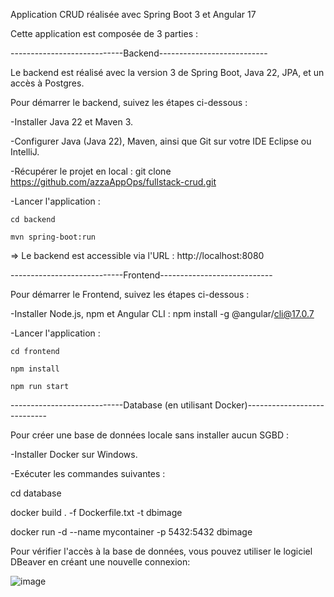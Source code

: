 Application CRUD réalisée avec Spring Boot 3 et Angular 17

Cette application est composée de 3 parties :

----------------------------Backend--------------------------- 

Le backend est réalisé avec la version 3 de Spring Boot, Java 22, JPA, et un accès à Postgres.

Pour démarrer le backend, suivez les étapes ci-dessous :

-Installer Java 22 et Maven 3.

-Configurer Java (Java 22), Maven, ainsi que Git sur votre IDE Eclipse ou IntelliJ.

-Récupérer le projet en local : git clone https://github.com/azzaAppOps/fullstack-crud.git

-Lancer l'application :

	cd backend

	mvn spring-boot:run

=> Le backend est accessible via l'URL : http://localhost:8080



----------------------------Frontend----------------------------

Pour démarrer le Frontend, suivez les étapes ci-dessous :

-Installer Node.js, npm et Angular CLI : npm install -g @angular/cli@17.0.7

-Lancer l'application :

	cd frontend

	npm install

	npm run start

	
	
----------------------------Database (en utilisant Docker)---------------------------- 

Pour créer une base de données locale sans installer aucun SGBD :

-Installer Docker sur Windows.

-Exécuter les commandes suivantes :

cd database

docker build . -f Dockerfile.txt -t dbimage

docker run -d --name mycontainer -p 5432:5432 dbimage

Pour vérifier l'accès à la base de données, vous pouvez utiliser le logiciel DBeaver en créant une nouvelle connexion:

![image](https://github.com/azzaAppOps/fullstack-crud/assets/155024106/7bdf0e45-3dad-4f21-8f06-6acfe07540f2)


